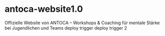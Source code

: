 # antoca-website1.0
Offizielle Website von ANTOCA – Workshops &amp; Coaching für mentale Stärke bei Jugendlichen und Teams
deploy trigger 
deploy trigger 2
